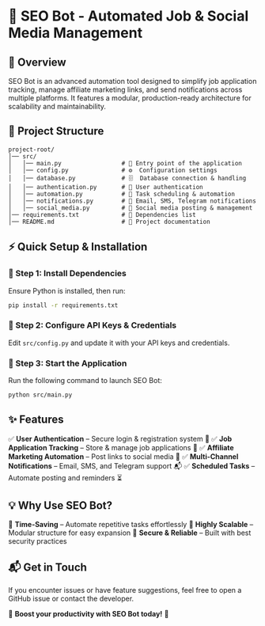 # 🚀 SEO Bot - Automated Job & Social Media Management

## 🌟 Overview
SEO Bot is an advanced automation tool designed to simplify job application tracking, manage affiliate marketing links, and send notifications across multiple platforms. It features a modular, production-ready architecture for scalability and maintainability.

## 📂 Project Structure
```
project-root/
│── src/
│   │── main.py                 # 🚀 Entry point of the application
│   │── config.py               # ⚙️  Configuration settings
│   │── database.py             # 🗄️  Database connection & handling
│   │── authentication.py       # 🔑 User authentication
│   │── automation.py           # 🤖 Task scheduling & automation
│   │── notifications.py        # 📢 Email, SMS, Telegram notifications
│   │── social_media.py         # 📲 Social media posting & management
│── requirements.txt            # 📜 Dependencies list
│── README.md                   # 📘 Project documentation
```

## ⚡ Quick Setup & Installation
### 🔹 Step 1: Install Dependencies
Ensure Python is installed, then run:
```bash
pip install -r requirements.txt
```

### 🔹 Step 2: Configure API Keys & Credentials
Edit `src/config.py` and update it with your API keys and credentials.

### 🔹 Step 3: Start the Application
Run the following command to launch SEO Bot:
```bash
python src/main.py
```

## ✨ Features
✅ **User Authentication** – Secure login & registration system 🔐
✅ **Job Application Tracking** – Store & manage job applications 📂
✅ **Affiliate Marketing Automation** – Post links to social media 📢
✅ **Multi-Channel Notifications** – Email, SMS, and Telegram support 📬
✅ **Scheduled Tasks** – Automate posting and reminders ⏳

## 💡 Why Use SEO Bot?
🔹 **Time-Saving** – Automate repetitive tasks effortlessly
🔹 **Highly Scalable** – Modular structure for easy expansion
🔹 **Secure & Reliable** – Built with best security practices

## 📬 Get in Touch
If you encounter issues or have feature suggestions, feel free to open a GitHub issue or contact the developer.

🚀 **Boost your productivity with SEO Bot today!** 🎯

